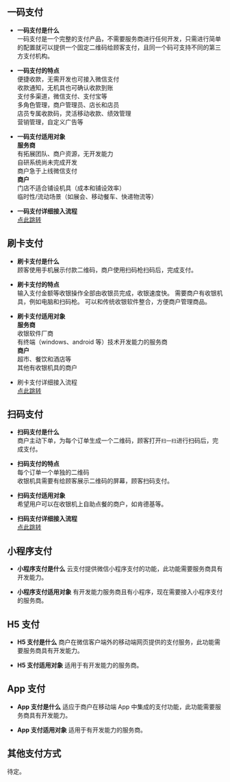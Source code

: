 ## 一码支付

- **一码支付是什么**    
一码支付是一个完整的支付产品，不需要服务商进行任何开发，只需进行简单的配置就可以提供一个固定二维码给顾客支付，且同一个码可支持不同的第三方支付机构。

- **一码支付的特点**    
便捷收款，无需开发也可接入微信支付    
收款通知，无机具也可确认收款到账    
支付多渠道，微信支付、支付宝等    
多角色管理，商户管理员、店长和店员       
店员专属收款码，灵活移动收款、绩效管理        
营销管理，自定义广告等

- **一码支付适用对象**    
**服务商**  
有拓展团队、商户资源，无开发能力   
自研系统尚未完成开发   
商户急于上线微信支付   
**商户**  
门店不适合铺设机具（成本和铺设效率）  
临时性/流动场景（如展会、移动餐车、快递物流等）  

- **一码支付详细接入流程**    
[点此跳转](/document/product/569/9801)
## 刷卡支付
- **刷卡支付是什么**     
顾客使用手机展示付款二维码，商户使用扫码枪扫码后，完成支付。

- **刷卡支付的特点**    
输入支付金额等收银操作全部由收银员完成，收银速度快。
需要商户有收银机具，例如电脑和扫码枪。
可以和传统收银软件整合，方便商户管理商品。

- **刷卡支付适用对象**    
**服务商**     
收银软件厂商    
有终端（windows、android 等）技术开发能力的服务商    
**商户**  
超市、餐饮和酒店等    
其他有收银机具的商户

- 刷卡支付详细接入流程    
[点此跳转](/document/product/569/9802)

## 扫码支付
- **扫码支付是什么**    
商户主动下单，为每个订单生成一个二维码，顾客打开`扫一扫`进行扫码后，完成支付。

- **扫码支付的特点**   
每个订单一个单独的二维码    
收银机具需要有给顾客展示二维码的屏幕，顾客扫码支付。

- **扫码支付适用对象**   
希望用户可以在收银机上自助点餐的商户，如肯德基等。

- **扫码支付详细接入流程**   
[点此跳转](/document/product/569/9803)

## 小程序支付

- **小程序支付是什么**
云支付提供微信小程序支付的功能，此功能需要服务商具有开发能力。

- **小程序支付适用对象**
有开发能力服务商且有小程序，现在需要接入小程序支付的服务商。

## H5 支付

- **H5 支付是什么**
商户在微信客户端外的移动端网页提供的支付服务，此功能需要服务商具有开发能力。

- **H5 支付适用对象**
适用于有开发能力的服务商。

## App 支付

- **App 支付是什么**
适应于商户在移动端 App 中集成的支付功能，此功能需要服务商具有开发能力。

- **App 支付适用对象**
适用于有开发能力的服务商。

## 其他支付方式
待定。
